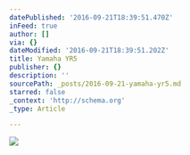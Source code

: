 ```yaml
---
datePublished: '2016-09-21T18:39:51.470Z'
inFeed: true
author: []
via: {}
dateModified: '2016-09-21T18:39:51.202Z'
title: Yamaha YR5
publisher: {}
description: ''
sourcePath: _posts/2016-09-21-yamaha-yr5.md
starred: false
_context: 'http://schema.org'
_type: Article

---
```

![](https://the-grid-user-content.s3-us-west-2.amazonaws.com/9b5b8148-55f5-4f69-8b8f-dae3d8b76332.jpg)